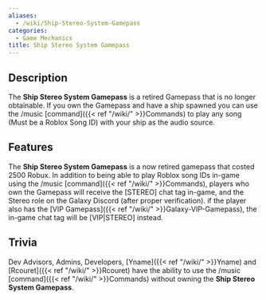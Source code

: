 ```yaml
---
aliases:
  - /wiki/Ship-Stereo-System-Gamepass
categories:
  - Game Mechanics
title: Ship Stereo System Gamepass
---
```


## Description

The **Ship Stereo System Gamepass** is a retired Gamepass that is no longer obtainable. If you own the Gamepass and have a ship spawned you can use the /music [command]({{< ref "/wiki/" >}}Commands) to play any song (Must be a Roblox Song ID) with your ship as the audio source.

## Features

The **Ship Stereo System Gamepass** is a now retired gamepass that costed 2500 Robux. In addition to being able to play Roblox song IDs in-game using the /music [command]({{< ref "/wiki/" >}}Commands), players who own the Gamepass will receive the [STEREO] chat tag in-game, and the Stereo role on the Galaxy Discord (after proper verification). if the player also has the [VIP Gamepass]({{< ref "/wiki/" >}}Galaxy-VIP-Gamepass), the in-game chat tag will be [VIP|STEREO] instead.

## Trivia

Dev Advisors, Admins, Developers, [Yname]({{< ref "/wiki/" >}}Yname) and [Rcouret]({{< ref "/wiki/" >}}Rcouret) have the ability to use the /music [command]({{< ref "/wiki/" >}}Commands) without owning the **Ship Stereo System Gamepass**.
